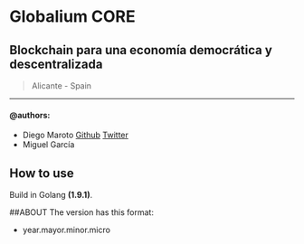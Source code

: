 # Globalium CORE
## Blockchain para una economía democrática y descentralizada

> Alicante - Spain

----
#### @authors: 
* Diego Maroto [Github](https://github.com/DiegoMGar) [Twitter](https://twitter.com/DiegoMGar)
* Miguel García

## How to use
Build in Golang **(1.9.1)**.

##ABOUT
The version has this format:
* year.mayor.minor.micro